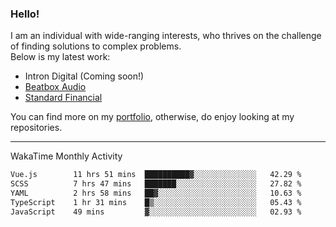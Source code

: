### Hello!

I am an individual with wide-ranging interests, who thrives on the challenge of finding solutions to complex problems. <br/> Below is my latest work:
- Intron Digital (Coming soon!)
- [Beatbox Audio](https://bumbleboss.xyz/w/beatbox-audio)
- [Standard Financial](https://bumbleboss.xyz/w/standard-financial)

You can find more on my [portfolio](https://bumbleboss.xyz/work), otherwise, do enjoy looking at my repositories.

---

WakaTime Monthly Activity

<!--START_SECTION:waka-->

```txt
Vue.js        11 hrs 51 mins  ██████████▓░░░░░░░░░░░░░░   42.29 %
SCSS          7 hrs 47 mins   ███████░░░░░░░░░░░░░░░░░░   27.82 %
YAML          2 hrs 58 mins   ██▓░░░░░░░░░░░░░░░░░░░░░░   10.63 %
TypeScript    1 hr 31 mins    █▒░░░░░░░░░░░░░░░░░░░░░░░   05.43 %
JavaScript    49 mins         ▓░░░░░░░░░░░░░░░░░░░░░░░░   02.93 %
```

<!--END_SECTION:waka-->
